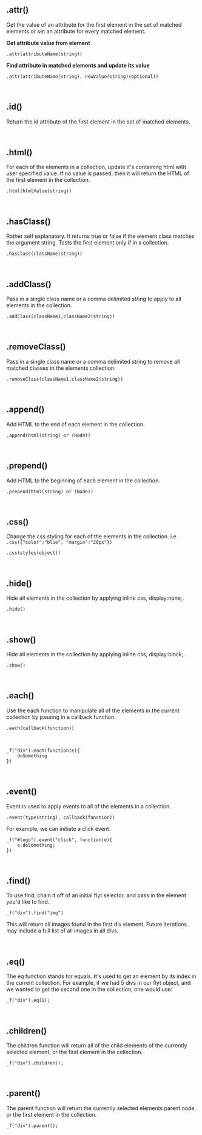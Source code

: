 ## .attr() ##
Get the value of an attribute for the first element in the set of matched elements or set an attribute for every matched element.

**Get attribute value from element**

    .attr(attributeName(string))

**Find attribute in matched elements and update its value**

    .attr(attributeName(string), newValue(string)(optional))
   
<br/>

## .id() ##
Return the id attribute of the first element in the set of matched elements.

<br/>

## .html() ##
For each of the elements in a collection, update it's containing html with user specified value. If no value is passed, then it will return the HTML of the first element in the collection.

	.html(htmlValue(string))

<br/>

## .hasClass() ##
Rather self explanatory. It returns true or false if the element class matches the argument string. Tests the first element only if in a collection. 

	.hasClass(className(string))

<br/>

## .addClass() ##
Pass in a single class name or a comma delimited string to apply to all elements in the collection. 

	.addClass(className1,className2(string))

<br/>

## .removeClass() ##
Pass in a single class name or a comma delimited string to remove all matched classes in the elements collection. 

	.removeClass(className1,className2(string))

<br/>

## .append() ##
Add HTML to the end of each element in the collection. 

	.append(html(string) or (Node))

<br/>

## .prepend() ##
Add HTML to the beginning of each element in the collection. 

	.prepend(html(string) or (Node))

<br/>

## .css() ##
Change the css styling for each of the elements in the collection. i.e ```.css({"color":"blue", "margin":"20px"})```

	.css(styles(object))

<br/>

## .hide() ##
Hide all elements in the collection by applying inline css, display:none;.

	.hide()

<br/>

## .show() ##
Hide all elements in the collection by applying inline css, display:block;.

	.show()

<br/>

## .each() ##
Use the each function to manipulate all of the elements in the current collection by passing in a callback function.

	.each(callback(function))

<br/>

	_f("div").each(function(e){
		doSomething
	})

<br/>

## .event() ##
Event is used to apply events to all of the elements in a collection.

	.event(type(string), callback(function))

For example, we can initiate a click event.

	_f("#logo").event("click", function(e){
		e.doSomething;
	})

<br/>

## .find() ##
To use find, chain it off of an initial flyt selector, and pass in the element you'd like to find.

	_f("div").find("img")

This will return all images found in the first div element. Future iterations may include a full list of all images in all divs. 

<br/>

## .eq() ##
The eq function stands for equals. It's used to get an element by its index in the current collection. For example, if we had 5 divs in our flyt object, and we wanted to get the second one in the collection, one would use:

	_f("div").eq(1);

<br/>

## .children() ##
The children function will return all of the child elements of the currently selected element, or the first element in the collection. 

	_f("div").children();

<br/>

## .parent() ##
The parent function will return the currently selected elements parent node, or the first element in the collection. 

	_f("div").parent();